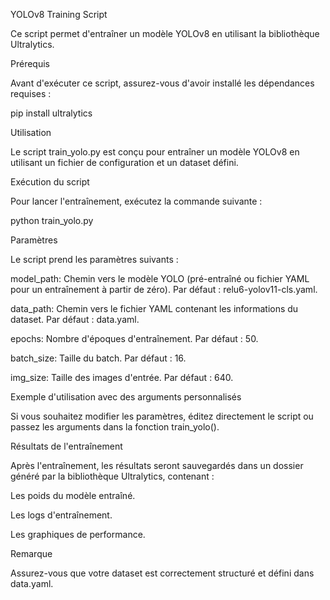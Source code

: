 YOLOv8 Training Script

Ce script permet d'entraîner un modèle YOLOv8 en utilisant la bibliothèque Ultralytics.

Prérequis

Avant d'exécuter ce script, assurez-vous d'avoir installé les dépendances requises :

pip install ultralytics

Utilisation

Le script train_yolo.py est conçu pour entraîner un modèle YOLOv8 en utilisant un fichier de configuration et un dataset défini.

Exécution du script

Pour lancer l'entraînement, exécutez la commande suivante :

python train_yolo.py

Paramètres

Le script prend les paramètres suivants :

model_path: Chemin vers le modèle YOLO (pré-entraîné ou fichier YAML pour un entraînement à partir de zéro). Par défaut : relu6-yolov11-cls.yaml.

data_path: Chemin vers le fichier YAML contenant les informations du dataset. Par défaut : data.yaml.

epochs: Nombre d'époques d'entraînement. Par défaut : 50.

batch_size: Taille du batch. Par défaut : 16.

img_size: Taille des images d'entrée. Par défaut : 640.

Exemple d'utilisation avec des arguments personnalisés

Si vous souhaitez modifier les paramètres, éditez directement le script ou passez les arguments dans la fonction train_yolo().

Résultats de l'entraînement

Après l'entraînement, les résultats seront sauvegardés dans un dossier généré par la bibliothèque Ultralytics, contenant :

Les poids du modèle entraîné.

Les logs d'entraînement.

Les graphiques de performance.

Remarque

Assurez-vous que votre dataset est correctement structuré et défini dans data.yaml.
